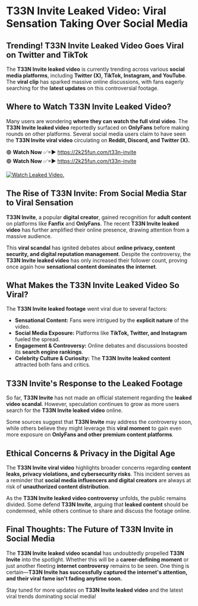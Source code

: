 # T33N Invite Leaked Video: Viral Sensation Taking Over Social Media

## **Trending! T33N Invite Leaked Video Goes Viral on Twitter and TikTok**
The **T33N Invite leaked video** is currently trending across various **social media platforms**, including **Twitter (X), TikTok, Instagram, and YouTube**. The **viral clip** has sparked massive online discussions, with fans eagerly searching for the **latest updates** on this controversial footage.

## **Where to Watch T33N Invite Leaked Video?**
Many users are wondering **where they can watch the full viral video**. The **T33N Invite leaked video** reportedly surfaced on **OnlyFans** before making rounds on other platforms. Several social media users claim to have seen the **T33N Invite viral video** circulating on **Reddit, Discord, and Twitter (X).**

🟢 **Watch Now** ✅=► https://2k25fun.com/t33n-invite  
🟢 **Watch Now** ✅=► https://2k25fun.com/t33n-invite  

[![Watch Leaked Video.](https://miro.medium.com/v2/resize:fit:828/format:webp/1*cilzJN44JGOrTw9NJCrNHA.gif "Watch Leaked Video")](https://2k25fun.com/t33n-invite)

## **The Rise of T33N Invite: From Social Media Star to Viral Sensation**
**T33N Invite**, a popular **digital creator**, gained recognition for **adult content** on platforms like **Fanfix** and **OnlyFans**. The recent **T33N Invite leaked video** has further amplified their online presence, drawing attention from a massive audience.

This **viral scandal** has ignited debates about **online privacy, content security, and digital reputation management**. Despite the controversy, the **T33N Invite leaked video** has only increased their follower count, proving once again how **sensational content dominates the internet**.

## **What Makes the T33N Invite Leaked Video So Viral?**
The **T33N Invite leaked footage** went viral due to several factors:
- **Sensational Content:** Fans were intrigued by the **explicit nature** of the video.
- **Social Media Exposure:** Platforms like **TikTok, Twitter, and Instagram** fueled the spread.
- **Engagement & Controversy:** Online debates and discussions boosted its **search engine rankings**.
- **Celebrity Culture & Curiosity:** The **T33N Invite leaked content** attracted both fans and critics.

## **T33N Invite's Response to the Leaked Footage**
So far, **T33N Invite** has not made an official statement regarding the **leaked video scandal**. However, speculation continues to grow as more users search for the **T33N Invite leaked video** online.

Some sources suggest that **T33N Invite** may address the controversy soon, while others believe they might leverage this **viral moment** to gain even more exposure on **OnlyFans and other premium content platforms**.

## **Ethical Concerns & Privacy in the Digital Age**
The **T33N Invite viral video** highlights broader concerns regarding **content leaks, privacy violations, and cybersecurity risks**. This incident serves as a reminder that **social media influencers and digital creators** are always at risk of **unauthorized content distribution**.

As the **T33N Invite leaked video controversy** unfolds, the public remains divided. Some defend **T33N Invite**, arguing that **leaked content** should be condemned, while others continue to share and discuss the footage online.

## **Final Thoughts: The Future of T33N Invite in Social Media**
The **T33N Invite leaked video scandal** has undoubtedly propelled **T33N Invite** into the spotlight. Whether this will be a **career-defining moment** or just another fleeting **internet controversy** remains to be seen. One thing is certain—**T33N Invite has successfully captured the internet's attention, and their viral fame isn't fading anytime soon.**

Stay tuned for more updates on **T33N Invite leaked video** and the latest viral trends dominating social media!